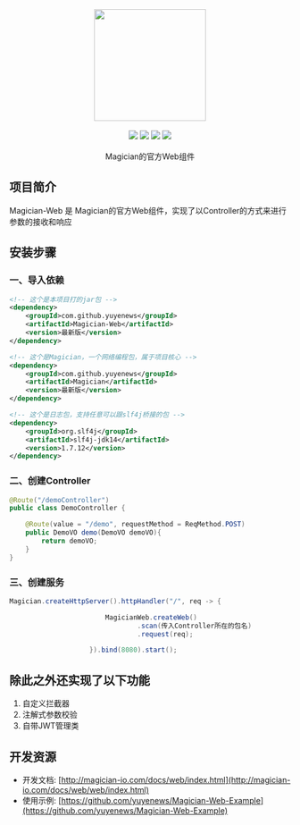 <div align=center>
<img width="200px;" src="http://mars-framework.com/img/logo-black.png"/>
</div>

<br/>

<div align=center>

<img src="https://img.shields.io/badge/licenes-MIT-brightgreen.svg"/>
<img src="https://img.shields.io/badge/jdk-11+-brightgreen.svg"/>
<img src="https://img.shields.io/badge/maven-3.5.4+-brightgreen.svg"/>
<img src="https://img.shields.io/badge/release-master-brightgreen.svg"/>

</div>
<br/>

<div align=center>
Magician的官方Web组件
</div>


## 项目简介

Magician-Web 是 Magician的官方Web组件，实现了以Controller的方式来进行参数的接收和响应

## 安装步骤

### 一、导入依赖

```xml
<!-- 这个是本项目打的jar包 -->
<dependency>
    <groupId>com.github.yuyenews</groupId>
    <artifactId>Magician-Web</artifactId>
    <version>最新版</version>
</dependency>

<!-- 这个是Magician，一个网络编程包，属于项目核心 -->
<dependency>
    <groupId>com.github.yuyenews</groupId>
    <artifactId>Magician</artifactId>
    <version>最新版</version>
</dependency>

<!-- 这个是日志包，支持任意可以跟slf4j桥接的包 -->
<dependency>
    <groupId>org.slf4j</groupId>
    <artifactId>slf4j-jdk14</artifactId>
    <version>1.7.12</version>
</dependency>
```
### 二、创建Controller
```java
@Route("/demoController")
public class DemoController {

    @Route(value = "/demo", requestMethod = ReqMethod.POST)
    public DemoVO demo(DemoVO demoVO){
        return demoVO;
    }
}
```

### 三、创建服务
```java
Magician.createHttpServer().httpHandler("/", req -> {

                        MagicianWeb.createWeb()
                                .scan(传入Controller所在的包名)
                                .request(req);

                    }).bind(8080).start();
```
## 除此之外还实现了以下功能

1. 自定义拦截器
2. 注解式参数校验
3. 自带JWT管理类

## 开发资源
- 开发文档: [http://magician-io.com/docs/web/index.html](http://magician-io.com/docs/web/web/index.html)
- 使用示例: [https://github.com/yuyenews/Magician-Web-Example](https://github.com/yuyenews/Magician-Web-Example)